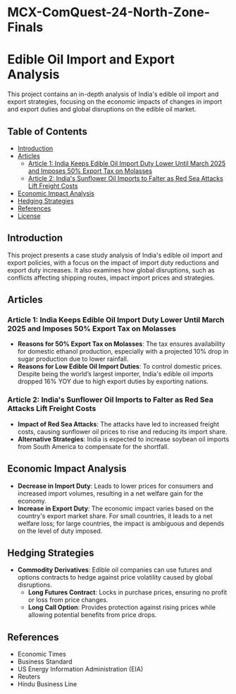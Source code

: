 # MCX-ComQuest-24-North-Zone-Finals
# Edible Oil Import and Export Analysis

This project contains an in-depth analysis of India's edible oil import and export strategies, focusing on the economic impacts of changes in import and export duties and global disruptions on the edible oil market.

## Table of Contents

- [Introduction](#introduction)
- [Articles](#articles)
  - [Article 1: India Keeps Edible Oil Import Duty Lower Until March 2025 and Imposes 50% Export Tax on Molasses](#article-1-india-keeps-edible-oil-import-duty-lower-until-march-2025-and-imposes-50-export-tax-on-molasses)
  - [Article 2: India's Sunflower Oil Imports to Falter as Red Sea Attacks Lift Freight Costs](#article-2-indias-sunflower-oil-imports-to-falter-as-red-sea-attacks-lift-freight-costs)
- [Economic Impact Analysis](#economic-impact-analysis)
- [Hedging Strategies](#hedging-strategies)
- [References](#references)
- [License](#license)

## Introduction

This project presents a case study analysis of India's edible oil import and export policies, with a focus on the impact of import duty reductions and export duty increases. It also examines how global disruptions, such as conflicts affecting shipping routes, impact import prices and strategies.

## Articles

### Article 1: India Keeps Edible Oil Import Duty Lower Until March 2025 and Imposes 50% Export Tax on Molasses

- **Reasons for 50% Export Tax on Molasses**: The tax ensures availability for domestic ethanol production, especially with a projected 10% drop in sugar production due to lower rainfall.
- **Reasons for Low Edible Oil Import Duties**: To control domestic prices. Despite being the world’s largest importer, India's edible oil imports dropped 16% YOY due to high export duties by exporting nations.

### Article 2: India's Sunflower Oil Imports to Falter as Red Sea Attacks Lift Freight Costs

- **Impact of Red Sea Attacks**: The attacks have led to increased freight costs, causing sunflower oil prices to rise and reducing its import share.
- **Alternative Strategies**: India is expected to increase soybean oil imports from South America to compensate for the shortfall.

## Economic Impact Analysis

- **Decrease in Import Duty**: Leads to lower prices for consumers and increased import volumes, resulting in a net welfare gain for the economy.
- **Increase in Export Duty**: The economic impact varies based on the country's export market share. For small countries, it leads to a net welfare loss; for large countries, the impact is ambiguous and depends on the level of duty imposed.

## Hedging Strategies

- **Commodity Derivatives**: Edible oil companies can use futures and options contracts to hedge against price volatility caused by global disruptions.
  - **Long Futures Contract**: Locks in purchase prices, ensuring no profit or loss from price changes.
  - **Long Call Option**: Provides protection against rising prices while allowing potential benefits from price drops.

## References

- Economic Times
- Business Standard
- US Energy Information Administration (EIA)
- Reuters
- Hindu Business Line
